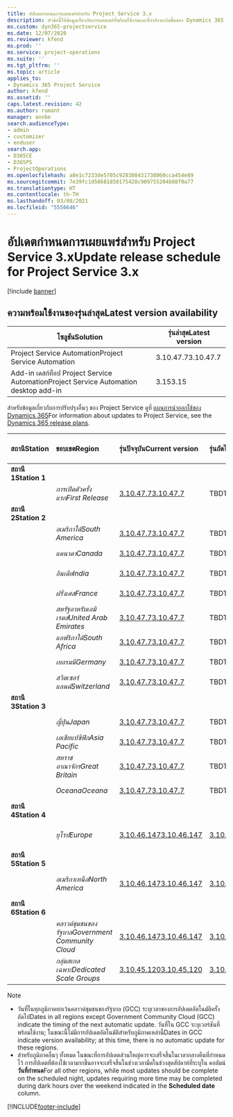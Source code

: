 ```yaml
---
title: อัปเดตกำหนดการเผยแพร่สำหรับ Project Service 3.x
description: หัวข้อนี้ให้ข้อมูลเกี่ยวกับการเผยแพร่ที่พร้อมใช้งานและที่กำลังจะเกิดขึ้นของ Dynamics 365 Project Service Automation
ms.custom: dyn365-projectservice
ms.date: 12/07/2020
ms.reviewer: kfend
ms.prod: ''
ms.service: project-operations
ms.suite: ''
ms.tgt_pltfrm: ''
ms.topic: article
applies_to:
- Dynamics 365 Project Service
author: kfend
ms.assetid: ''
caps.latest.revision: 42
ms.author: rumant
manager: annbe
search.audienceType:
- admin
- customizer
- enduser
search.app:
- D365CE
- D365PS
- ProjectOperations
ms.openlocfilehash: a8e1c7233de5705c928308431738060cca454e89
ms.sourcegitcommit: 7e39fc1d50681850175428c909755204b08f0a77
ms.translationtype: HT
ms.contentlocale: th-TH
ms.lasthandoff: 03/08/2021
ms.locfileid: "5556646"
---
```

# <a name="update-release-schedule-for-project-service-3x"></a><span data-ttu-id="92fc4-103">อัปเดตกำหนดการเผยแพร่สำหรับ Project Service 3.x</span><span class="sxs-lookup"><span data-stu-id="92fc4-103">Update release schedule for Project Service 3.x</span></span>

[!include [banner](../includes/psa-now-project-operations.md)]

## <a name="latest-version-availability"></a><span data-ttu-id="92fc4-104">ความพร้อมใช้งานของรุ่นล่าสุด</span><span class="sxs-lookup"><span data-stu-id="92fc4-104">Latest version availability</span></span>

| <span data-ttu-id="92fc4-105">โซลูชัน</span><span class="sxs-lookup"><span data-stu-id="92fc4-105">Solution</span></span>  | <span data-ttu-id="92fc4-106">รุ่นล่าสุด</span><span class="sxs-lookup"><span data-stu-id="92fc4-106">Latest version</span></span> |
|-------|----|
| <span data-ttu-id="92fc4-107">Project Service Automation</span><span class="sxs-lookup"><span data-stu-id="92fc4-107">Project Service Automation</span></span>    | <span data-ttu-id="92fc4-108">3.10.47.7</span><span class="sxs-lookup"><span data-stu-id="92fc4-108">3.10.47.7</span></span> |
| <span data-ttu-id="92fc4-109">Add-in เดสก์ท็อป Project Service Automation</span><span class="sxs-lookup"><span data-stu-id="92fc4-109">Project Service Automation desktop add-in</span></span>                | <span data-ttu-id="92fc4-110">3.15</span><span class="sxs-lookup"><span data-stu-id="92fc4-110">3.15</span></span>          |

<span data-ttu-id="92fc4-111">สำหรับข้อมูลเกี่ยวกับการปรับปรุงอื่นๆ ของ Project Service ดูที่ [แผนการนำออกใช้ของ Dynamics 365](https://docs.microsoft.com/dynamics365/release-plans/)</span><span class="sxs-lookup"><span data-stu-id="92fc4-111">For information about updates to Project Service, see the [Dynamics 365 release plans](https://docs.microsoft.com/dynamics365/release-plans/).</span></span> 

| <span data-ttu-id="92fc4-112">สถานี</span><span class="sxs-lookup"><span data-stu-id="92fc4-112">Station</span></span>  | <span data-ttu-id="92fc4-113">ขอบเขต</span><span class="sxs-lookup"><span data-stu-id="92fc4-113">Region</span></span> | <span data-ttu-id="92fc4-114">รุ่นปัจจุบัน</span><span class="sxs-lookup"><span data-stu-id="92fc4-114">Current version</span></span> | <span data-ttu-id="92fc4-115">รุ่นถัดไป</span><span class="sxs-lookup"><span data-stu-id="92fc4-115">Next version</span></span> |  <span data-ttu-id="92fc4-116">วันที่ตามกำหนดการ</span><span class="sxs-lookup"><span data-stu-id="92fc4-116">Scheduled date</span></span>
| :---   | :---   | :---   | :---   |:---   |         
|<span data-ttu-id="92fc4-117"><strong>สถานี 1</strong></span><span class="sxs-lookup"><span data-stu-id="92fc4-117"><strong>Station 1</strong></span></span> | |  |  | |
| | <span data-ttu-id="92fc4-118"><i>การเปิดตัวครั้งแรก</i></span><span class="sxs-lookup"><span data-stu-id="92fc4-118"><i>First Release</i></span></span> | [<span data-ttu-id="92fc4-119">3.10.47.7</span><span class="sxs-lookup"><span data-stu-id="92fc4-119">3.10.47.7</span></span>](whats-new-ur-29.md) | <span data-ttu-id="92fc4-120">TBD</span><span class="sxs-lookup"><span data-stu-id="92fc4-120">TBD</span></span> | <span data-ttu-id="92fc4-121">2 เมษายน 2021</span><span class="sxs-lookup"><span data-stu-id="92fc4-121">April 2, 2021</span></span>
|<span data-ttu-id="92fc4-122"><strong>สถานี 2</strong></span><span class="sxs-lookup"><span data-stu-id="92fc4-122"><strong>Station 2</strong></span></span> | |  |  | |
| | <span data-ttu-id="92fc4-123"><i>อเมริกาใต้</i></span><span class="sxs-lookup"><span data-stu-id="92fc4-123"><i>South America</i></span></span> | [<span data-ttu-id="92fc4-124">3.10.47.7</span><span class="sxs-lookup"><span data-stu-id="92fc4-124">3.10.47.7</span></span>](whats-new-ur-29.md) | <span data-ttu-id="92fc4-125">TBD</span><span class="sxs-lookup"><span data-stu-id="92fc4-125">TBD</span></span> | <span data-ttu-id="92fc4-126">2 เมษายน 2021</span><span class="sxs-lookup"><span data-stu-id="92fc4-126">April 2, 2021</span></span>
| | <span data-ttu-id="92fc4-127"><i>แคนาดา</i></span><span class="sxs-lookup"><span data-stu-id="92fc4-127"><i>Canada</i></span></span> | [<span data-ttu-id="92fc4-128">3.10.47.7</span><span class="sxs-lookup"><span data-stu-id="92fc4-128">3.10.47.7</span></span>](whats-new-ur-29.md) | <span data-ttu-id="92fc4-129">TBD</span><span class="sxs-lookup"><span data-stu-id="92fc4-129">TBD</span></span> | <span data-ttu-id="92fc4-130">2 เมษายน 2021</span><span class="sxs-lookup"><span data-stu-id="92fc4-130">April 2, 2021</span></span>
| | <span data-ttu-id="92fc4-131"><i>อินเดีย</i></span><span class="sxs-lookup"><span data-stu-id="92fc4-131"><i>India</i></span></span> | [<span data-ttu-id="92fc4-132">3.10.47.7</span><span class="sxs-lookup"><span data-stu-id="92fc4-132">3.10.47.7</span></span>](whats-new-ur-29.md) | <span data-ttu-id="92fc4-133">TBD</span><span class="sxs-lookup"><span data-stu-id="92fc4-133">TBD</span></span> | <span data-ttu-id="92fc4-134">2 เมษายน 2021</span><span class="sxs-lookup"><span data-stu-id="92fc4-134">April 2, 2021</span></span>
| | <span data-ttu-id="92fc4-135"><i>ฝรั่งเศส</i></span><span class="sxs-lookup"><span data-stu-id="92fc4-135"><i>France</i></span></span> | [<span data-ttu-id="92fc4-136">3.10.47.7</span><span class="sxs-lookup"><span data-stu-id="92fc4-136">3.10.47.7</span></span>](whats-new-ur-29.md) | <span data-ttu-id="92fc4-137">TBD</span><span class="sxs-lookup"><span data-stu-id="92fc4-137">TBD</span></span> | <span data-ttu-id="92fc4-138">2 เมษายน 2021</span><span class="sxs-lookup"><span data-stu-id="92fc4-138">April 2, 2021</span></span>
| | <span data-ttu-id="92fc4-139"><i>สหรัฐอาหรับเอมิเรตส์</i></span><span class="sxs-lookup"><span data-stu-id="92fc4-139"><i>United Arab Emirates</i></span></span> | [<span data-ttu-id="92fc4-140">3.10.47.7</span><span class="sxs-lookup"><span data-stu-id="92fc4-140">3.10.47.7</span></span>](whats-new-ur-29.md) | <span data-ttu-id="92fc4-141">TBD</span><span class="sxs-lookup"><span data-stu-id="92fc4-141">TBD</span></span> | <span data-ttu-id="92fc4-142">2 เมษายน 2021</span><span class="sxs-lookup"><span data-stu-id="92fc4-142">April 2, 2021</span></span>
| | <span data-ttu-id="92fc4-143"><i>แอฟริกาใต้</i></span><span class="sxs-lookup"><span data-stu-id="92fc4-143"><i>South Africa</i></span></span> | [<span data-ttu-id="92fc4-144">3.10.47.7</span><span class="sxs-lookup"><span data-stu-id="92fc4-144">3.10.47.7</span></span>](whats-new-ur-29.md) | <span data-ttu-id="92fc4-145">TBD</span><span class="sxs-lookup"><span data-stu-id="92fc4-145">TBD</span></span> | <span data-ttu-id="92fc4-146">2 เมษายน 2021</span><span class="sxs-lookup"><span data-stu-id="92fc4-146">April 2, 2021</span></span>
| | <span data-ttu-id="92fc4-147"><i>เยอรมนี</i></span><span class="sxs-lookup"><span data-stu-id="92fc4-147"><i>Germany</i></span></span> | [<span data-ttu-id="92fc4-148">3.10.47.7</span><span class="sxs-lookup"><span data-stu-id="92fc4-148">3.10.47.7</span></span>](whats-new-ur-29.md) | <span data-ttu-id="92fc4-149">TBD</span><span class="sxs-lookup"><span data-stu-id="92fc4-149">TBD</span></span> | <span data-ttu-id="92fc4-150">2 เมษายน 2021</span><span class="sxs-lookup"><span data-stu-id="92fc4-150">April 2, 2021</span></span>
| | <span data-ttu-id="92fc4-151"><i>สวิตเซอร์แลนด์</i></span><span class="sxs-lookup"><span data-stu-id="92fc4-151"><i>Switzerland</i></span></span> | [<span data-ttu-id="92fc4-152">3.10.47.7</span><span class="sxs-lookup"><span data-stu-id="92fc4-152">3.10.47.7</span></span>](whats-new-ur-29.md) | <span data-ttu-id="92fc4-153">TBD</span><span class="sxs-lookup"><span data-stu-id="92fc4-153">TBD</span></span> | <span data-ttu-id="92fc4-154">2 เมษายน 2021</span><span class="sxs-lookup"><span data-stu-id="92fc4-154">April 2, 2021</span></span>
|<span data-ttu-id="92fc4-155"><strong>สถานี 3</strong></span><span class="sxs-lookup"><span data-stu-id="92fc4-155"><strong>Station 3</strong></span></span> | |  |  | |
| | <span data-ttu-id="92fc4-156"><i>ญี่ปุ่น</i></span><span class="sxs-lookup"><span data-stu-id="92fc4-156"><i>Japan</i></span></span> | [<span data-ttu-id="92fc4-157">3.10.47.7</span><span class="sxs-lookup"><span data-stu-id="92fc4-157">3.10.47.7</span></span>](whats-new-ur-29.md) | <span data-ttu-id="92fc4-158">TBD</span><span class="sxs-lookup"><span data-stu-id="92fc4-158">TBD</span></span> | <span data-ttu-id="92fc4-159">9 เมษายน 2021</span><span class="sxs-lookup"><span data-stu-id="92fc4-159">April 9, 2021</span></span>
| | <span data-ttu-id="92fc4-160"><i>เอเชียแปซิฟิก</i></span><span class="sxs-lookup"><span data-stu-id="92fc4-160"><i>Asia Pacific</i></span></span> | [<span data-ttu-id="92fc4-161">3.10.47.7</span><span class="sxs-lookup"><span data-stu-id="92fc4-161">3.10.47.7</span></span>](whats-new-ur-29.md) | <span data-ttu-id="92fc4-162">TBD</span><span class="sxs-lookup"><span data-stu-id="92fc4-162">TBD</span></span> | <span data-ttu-id="92fc4-163">9 เมษายน 2021</span><span class="sxs-lookup"><span data-stu-id="92fc4-163">April 9, 2021</span></span>
| | <span data-ttu-id="92fc4-164"><i>สหราชอาณาจักร</i></span><span class="sxs-lookup"><span data-stu-id="92fc4-164"><i>Great Britain</i></span></span> | [<span data-ttu-id="92fc4-165">3.10.47.7</span><span class="sxs-lookup"><span data-stu-id="92fc4-165">3.10.47.7</span></span>](whats-new-ur-29.md) | <span data-ttu-id="92fc4-166">TBD</span><span class="sxs-lookup"><span data-stu-id="92fc4-166">TBD</span></span> | <span data-ttu-id="92fc4-167">9 เมษายน 2021</span><span class="sxs-lookup"><span data-stu-id="92fc4-167">April 9, 2021</span></span>
| | <span data-ttu-id="92fc4-168"><i>Oceana</i></span><span class="sxs-lookup"><span data-stu-id="92fc4-168"><i>Oceana</i></span></span> | [<span data-ttu-id="92fc4-169">3.10.47.7</span><span class="sxs-lookup"><span data-stu-id="92fc4-169">3.10.47.7</span></span>](whats-new-ur-29.md) | <span data-ttu-id="92fc4-170">TBD</span><span class="sxs-lookup"><span data-stu-id="92fc4-170">TBD</span></span> | <span data-ttu-id="92fc4-171">9 เมษายน 2021</span><span class="sxs-lookup"><span data-stu-id="92fc4-171">April 9, 2021</span></span>
|<span data-ttu-id="92fc4-172"><strong>สถานี 4</strong></span><span class="sxs-lookup"><span data-stu-id="92fc4-172"><strong>Station 4</strong></span></span> | |  |  | |
| | <span data-ttu-id="92fc4-173"><i>ยุโรป</i></span><span class="sxs-lookup"><span data-stu-id="92fc4-173"><i>Europe</i></span></span> | [<span data-ttu-id="92fc4-174">3.10.46.147</span><span class="sxs-lookup"><span data-stu-id="92fc4-174">3.10.46.147</span></span>](whats-new-ur-28-6.md) | [<span data-ttu-id="92fc4-175">3.10.47.7</span><span class="sxs-lookup"><span data-stu-id="92fc4-175">3.10.47.7</span></span>](whats-new-ur-29.md) | <span data-ttu-id="92fc4-176">12 มีนาคม 2021</span><span class="sxs-lookup"><span data-stu-id="92fc4-176">March 12, 2021</span></span>
|<span data-ttu-id="92fc4-177"><strong>สถานี 5</strong></span><span class="sxs-lookup"><span data-stu-id="92fc4-177"><strong>Station 5</strong></span></span> | |  |  | |
| | <span data-ttu-id="92fc4-178"><i>อเมริกาเหนือ</i></span><span class="sxs-lookup"><span data-stu-id="92fc4-178"><i>North America</i></span></span> | [<span data-ttu-id="92fc4-179">3.10.46.147</span><span class="sxs-lookup"><span data-stu-id="92fc4-179">3.10.46.147</span></span>](whats-new-ur-28-6.md) | [<span data-ttu-id="92fc4-180">3.10.47.7</span><span class="sxs-lookup"><span data-stu-id="92fc4-180">3.10.47.7</span></span>](whats-new-ur-29.md) | <span data-ttu-id="92fc4-181">19 มีนาคม 2021</span><span class="sxs-lookup"><span data-stu-id="92fc4-181">March 19, 2021</span></span>
|<span data-ttu-id="92fc4-182"><strong>สถานี 6</strong></span><span class="sxs-lookup"><span data-stu-id="92fc4-182"><strong>Station 6</strong></span></span> | |  |  | |
| | <span data-ttu-id="92fc4-183"><i>คลาวด์ชุมชนของรัฐบาล</i></span><span class="sxs-lookup"><span data-stu-id="92fc4-183"><i>Government Community Cloud</i></span></span> | [<span data-ttu-id="92fc4-184">3.10.46.147</span><span class="sxs-lookup"><span data-stu-id="92fc4-184">3.10.46.147</span></span>](whats-new-ur-28-6.md) | [<span data-ttu-id="92fc4-185">3.10.47.7</span><span class="sxs-lookup"><span data-stu-id="92fc4-185">3.10.47.7</span></span>](whats-new-ur-29.md) | <span data-ttu-id="92fc4-186">19 มีนาคม 2021</span><span class="sxs-lookup"><span data-stu-id="92fc4-186">March 19, 2021</span></span>
| | <span data-ttu-id="92fc4-187"><i>กลุ่มสเกลเฉพาะ</i></span><span class="sxs-lookup"><span data-stu-id="92fc4-187"><i>Dedicated Scale Groups</i></span></span> | [<span data-ttu-id="92fc4-188">3.10.45.120</span><span class="sxs-lookup"><span data-stu-id="92fc4-188">3.10.45.120</span></span>](whats-new-ur-27-6.md) | [<span data-ttu-id="92fc4-189">3.10.46.147</span><span class="sxs-lookup"><span data-stu-id="92fc4-189">3.10.46.147</span></span>](whats-new-ur-28-6.md) | <span data-ttu-id="92fc4-190">05 มีนาคม 2021</span><span class="sxs-lookup"><span data-stu-id="92fc4-190">March 05, 2021</span></span>

>[!Note]
> - <span data-ttu-id="92fc4-191">วันที่ในทุกภูมิภาคยกเว้นคลาวด์ชุมชนของรัฐบาล (GCC) ระบุเวลาของการอัปเดตอัตโนมัติครั้งถัดไป</span><span class="sxs-lookup"><span data-stu-id="92fc4-191">Dates in all regions except Government Community Cloud (GCC) indicate the timing of the next automatic update.</span></span> <span data-ttu-id="92fc4-192">วันที่ใน GCC ระบุเวอร์ชันที่พร้อมใช้งาน; ในขณะนี้ไม่มีการอัปเดตอัตโนมัติสำหรับภูมิภาคเหล่านี้</span><span class="sxs-lookup"><span data-stu-id="92fc4-192">Dates in GCC indicate version availability; at this time, there is no automatic update for these regions.</span></span>
> - <span data-ttu-id="92fc4-193">สำหรับภูมิภาคอื่นๆ ทั้งหมด ในขณะที่การอัปเดตส่วนใหญ่ควรจะเสร็จสิ้นในเวลากลางคืนที่กำหนดไว้ การอัปเดตที่ต้องใช้เวลามากขึ้นอาจจะเสร็จสิ้นในช่วงเวลามืดในช่วงสุดสัปดาห์ที่ระบุใน คอลัมน์ **วันที่กำหนด**</span><span class="sxs-lookup"><span data-stu-id="92fc4-193">For all other regions, while most updates should be complete on the scheduled night, updates requiring more time may be completed during dark hours over the weekend indicated in the **Scheduled date** column.</span></span>


[!INCLUDE[footer-include](../includes/footer-banner.md)]
